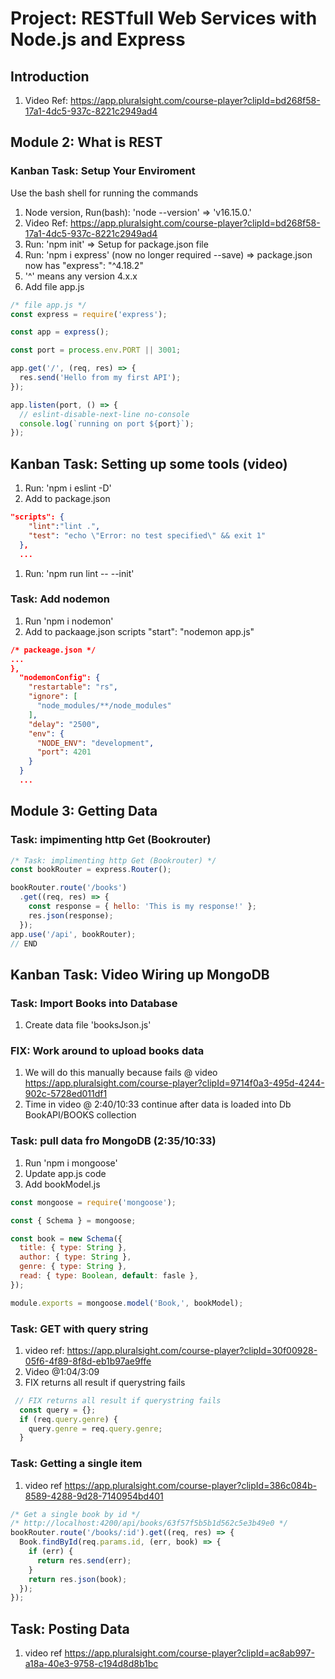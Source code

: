 # Project: RESTfull Web Services with Node.js and Express

## Introduction

1. Video Ref: <https://app.pluralsight.com/course-player?clipId=bd268f58-17a1-4dc5-937c-8221c2949ad4>

## Module 2: What is REST

### Kanban Task: Setup Your Enviroment

Use the bash shell for running the commands

1. Node version, Run(bash): 'node --version' => 'v16.15.0.'
2. Video Ref: <https://app.pluralsight.com/course-player?clipId=bd268f58-17a1-4dc5-937c-8221c2949ad4>
3. Run: 'npm init' => Setup for package.json file
4. Run: 'npm i express' (now no longer required --save) => package.json now has "express": "^4.18.2"
5. '^' means any version 4.x.x
6. Add file app.js

```javascript
/* file app.js */
const express = require('express');

const app = express();

const port = process.env.PORT || 3001;

app.get('/', (req, res) => {
  res.send('Hello from my first API');
});

app.listen(port, () => {
  // eslint-disable-next-line no-console
  console.log(`running on port ${port}`);
});
```

## Kanban Task: Setting up some tools (video)

1. Run: 'npm i eslint -D'
2. Add to package.json

```json
"scripts": {
    "lint":"lint .", 
    "test": "echo \"Error: no test specified\" && exit 1"
  },
  ...
  ```

1. Run: 'npm run lint -- --init'

### Task: Add nodemon

1. Run 'npm i nodemon'
2. Add to packaage.json scripts "start": "nodemon app.js"

```json
/* packeage.json */
...
},
  "nodemonConfig": {
    "restartable": "rs",
    "ignore": [
      "node_modules/**/node_modules"
    ],
    "delay": "2500",
    "env": {
      "NODE_ENV": "development",
      "port": 4201
    }
  }
  ...
  ```

## Module 3: Getting Data

### Task: impimenting http Get (Bookrouter)

```Javascript
/* Task: implimenting http Get (Bookrouter) */
const bookRouter = express.Router();

bookRouter.route('/books')
  .get((req, res) => {
    const response = { hello: 'This is my response!' };
    res.json(response);
  });
app.use('/api', bookRouter);
// END
```

## Kanban Task: Video Wiring up MongoDB

### Task: Import Books into Database

1. Create data file 'booksJson.js'

### FIX: Work around to upload books data

1. We will do this manually because fails @ video <https://app.pluralsight.com/course-player?clipId=9714f0a3-495d-4244-902c-5728ed011df1>
2. Time in video @ 2:40/10:33 continue after data is loaded into Db BookAPI/BOOKS collection

### Task: pull data fro MongoDB (2:35/10:33)

1. Run 'npm i mongoose'
2. Update app.js code
3. Add bookModel.js

```Javascript
const mongoose = require('mongoose');

const { Schema } = mongoose;

const book = new Schema({
  title: { type: String },
  author: { type: String },
  genre: { type: String },
  read: { type: Boolean, default: fasle },
});

module.exports = mongoose.model('Book,', bookModel);
```

### Task: GET with query string

1. video ref: <https://app.pluralsight.com/course-player?clipId=30f00928-05f6-4f89-8f8d-eb1b97ae9ffe>
2. Video @1:04/3:09
3. FIX returns all result if querystring fails

```Javascript
 // FIX returns all result if querystring fails
  const query = {};
  if (req.query.genre) {
    query.genre = req.query.genre;
  }
```

### Task: Getting a single item

1. video ref <https://app.pluralsight.com/course-player?clipId=386c084b-8589-4288-9d28-7140954bd401>

```javascript
/* Get a single book by id */
/* http://localhost:4200/api/books/63f57f5b5b1d562c5e3b49e0 */
bookRouter.route('/books/:id').get((req, res) => {
  Book.findById(req.params.id, (err, book) => {
    if (err) {
      return res.send(err);
    }
    return res.json(book);
  });
});
```

## Task: Posting Data

1. video ref <https://app.pluralsight.com/course-player?clipId=ac8ab997-a18a-40e3-9758-c194d8d8b1bc>
